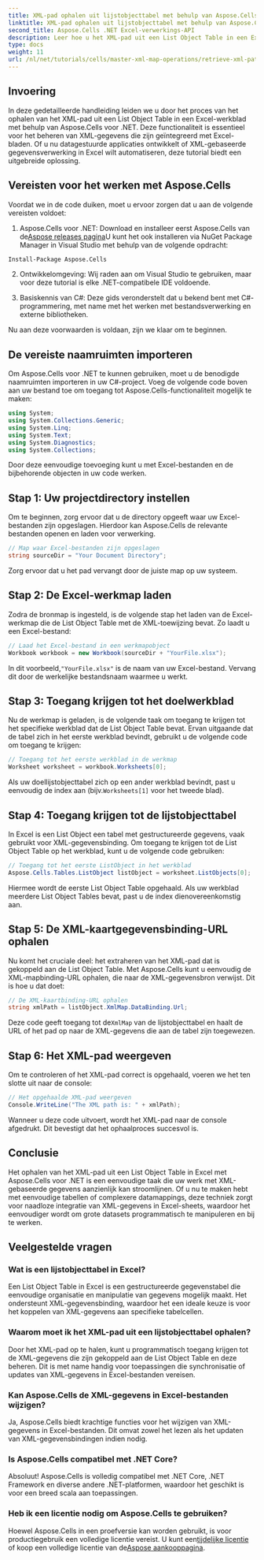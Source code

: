 ```yaml
---
title: XML-pad ophalen uit lijstobjecttabel met behulp van Aspose.Cells
linktitle: XML-pad ophalen uit lijstobjecttabel met behulp van Aspose.Cells
second_title: Aspose.Cells .NET Excel-verwerkings-API
description: Leer hoe u het XML-pad uit een List Object Table in een Excel-werkblad kunt ophalen met Aspose.Cells voor .NET. Deze uitgebreide handleiding behandelt elke stap.
type: docs
weight: 11
url: /nl/net/tutorials/cells/master-xml-map-operations/retrieve-xml-path-from-list-object-table/
---
```

## Invoering

In deze gedetailleerde handleiding leiden we u door het proces van het ophalen van het XML-pad uit een List Object Table in een Excel-werkblad met behulp van Aspose.Cells voor .NET. Deze functionaliteit is essentieel voor het beheren van XML-gegevens die zijn geïntegreerd met Excel-bladen. Of u nu datagestuurde applicaties ontwikkelt of XML-gebaseerde gegevensverwerking in Excel wilt automatiseren, deze tutorial biedt een uitgebreide oplossing.

## Vereisten voor het werken met Aspose.Cells

Voordat we in de code duiken, moet u ervoor zorgen dat u aan de volgende vereisten voldoet:

1. Aspose.Cells voor .NET: Download en installeer eerst Aspose.Cells van de[Aspose releases pagina](https://releases.aspose.com/cells/net/)U kunt het ook installeren via NuGet Package Manager in Visual Studio met behulp van de volgende opdracht:
```bash
Install-Package Aspose.Cells
```

2. Ontwikkelomgeving: Wij raden aan om Visual Studio te gebruiken, maar voor deze tutorial is elke .NET-compatibele IDE voldoende.

3. Basiskennis van C#: Deze gids veronderstelt dat u bekend bent met C#-programmering, met name met het werken met bestandsverwerking en externe bibliotheken.

Nu aan deze voorwaarden is voldaan, zijn we klaar om te beginnen.

## De vereiste naamruimten importeren

Om Aspose.Cells voor .NET te kunnen gebruiken, moet u de benodigde naamruimten importeren in uw C#-project. Voeg de volgende code boven aan uw bestand toe om toegang tot Aspose.Cells-functionaliteit mogelijk te maken:

```csharp
using System;
using System.Collections.Generic;
using System.Linq;
using System.Text;
using System.Diagnostics;
using System.Collections;
```

Door deze eenvoudige toevoeging kunt u met Excel-bestanden en de bijbehorende objecten in uw code werken.

## Stap 1: Uw projectdirectory instellen

Om te beginnen, zorg ervoor dat u de directory opgeeft waar uw Excel-bestanden zijn opgeslagen. Hierdoor kan Aspose.Cells de relevante bestanden openen en laden voor verwerking.

```csharp
// Map waar Excel-bestanden zijn opgeslagen
string sourceDir = "Your Document Directory";
```

Zorg ervoor dat u het pad vervangt door de juiste map op uw systeem.

## Stap 2: De Excel-werkmap laden

Zodra de bronmap is ingesteld, is de volgende stap het laden van de Excel-werkmap die de List Object Table met de XML-toewijzing bevat. Zo laadt u een Excel-bestand:

```csharp
// Laad het Excel-bestand in een werkmapobject
Workbook workbook = new Workbook(sourceDir + "YourFile.xlsx");
```

 In dit voorbeeld,`"YourFile.xlsx"` is de naam van uw Excel-bestand. Vervang dit door de werkelijke bestandsnaam waarmee u werkt.

## Stap 3: Toegang krijgen tot het doelwerkblad

Nu de werkmap is geladen, is de volgende taak om toegang te krijgen tot het specifieke werkblad dat de List Object Table bevat. Ervan uitgaande dat de tabel zich in het eerste werkblad bevindt, gebruikt u de volgende code om toegang te krijgen:

```csharp
// Toegang tot het eerste werkblad in de werkmap
Worksheet worksheet = workbook.Worksheets[0];
```

Als uw doellijstobjecttabel zich op een ander werkblad bevindt, past u eenvoudig de index aan (bijv.`Worksheets[1]` voor het tweede blad).

## Stap 4: Toegang krijgen tot de lijstobjecttabel

In Excel is een List Object een tabel met gestructureerde gegevens, vaak gebruikt voor XML-gegevensbinding. Om toegang te krijgen tot de List Object Table op het werkblad, kunt u de volgende code gebruiken:

```csharp
// Toegang tot het eerste ListObject in het werkblad
Aspose.Cells.Tables.ListObject listObject = worksheet.ListObjects[0];
```

Hiermee wordt de eerste List Object Table opgehaald. Als uw werkblad meerdere List Object Tables bevat, past u de index dienovereenkomstig aan.

## Stap 5: De XML-kaartgegevensbinding-URL ophalen

Nu komt het cruciale deel: het extraheren van het XML-pad dat is gekoppeld aan de List Object Table. Met Aspose.Cells kunt u eenvoudig de XML-mapbinding-URL ophalen, die naar de XML-gegevensbron verwijst. Dit is hoe u dat doet:

```csharp
// De XML-kaartbinding-URL ophalen
string xmlPath = listObject.XmlMap.DataBinding.Url;
```

 Deze code geeft toegang tot de`XmlMap` van de lijstobjecttabel en haalt de URL of het pad op naar de XML-gegevens die aan de tabel zijn toegewezen.

## Stap 6: Het XML-pad weergeven

Om te controleren of het XML-pad correct is opgehaald, voeren we het ten slotte uit naar de console:

```csharp
// Het opgehaalde XML-pad weergeven
Console.WriteLine("The XML path is: " + xmlPath);
```

Wanneer u deze code uitvoert, wordt het XML-pad naar de console afgedrukt. Dit bevestigt dat het ophaalproces succesvol is.

## Conclusie

Het ophalen van het XML-pad uit een List Object Table in Excel met Aspose.Cells voor .NET is een eenvoudige taak die uw werk met XML-gebaseerde gegevens aanzienlijk kan stroomlijnen. Of u nu te maken hebt met eenvoudige tabellen of complexere datamappings, deze techniek zorgt voor naadloze integratie van XML-gegevens in Excel-sheets, waardoor het eenvoudiger wordt om grote datasets programmatisch te manipuleren en bij te werken.

## Veelgestelde vragen

### Wat is een lijstobjecttabel in Excel?

Een List Object Table in Excel is een gestructureerde gegevenstabel die eenvoudige organisatie en manipulatie van gegevens mogelijk maakt. Het ondersteunt XML-gegevensbinding, waardoor het een ideale keuze is voor het koppelen van XML-gegevens aan specifieke tabelcellen.

### Waarom moet ik het XML-pad uit een lijstobjecttabel ophalen?

Door het XML-pad op te halen, kunt u programmatisch toegang krijgen tot de XML-gegevens die zijn gekoppeld aan de List Object Table en deze beheren. Dit is met name handig voor toepassingen die synchronisatie of updates van XML-gegevens in Excel-bestanden vereisen.

### Kan Aspose.Cells de XML-gegevens in Excel-bestanden wijzigen?

Ja, Aspose.Cells biedt krachtige functies voor het wijzigen van XML-gegevens in Excel-bestanden. Dit omvat zowel het lezen als het updaten van XML-gegevensbindingen indien nodig.

### Is Aspose.Cells compatibel met .NET Core?

Absoluut! Aspose.Cells is volledig compatibel met .NET Core, .NET Framework en diverse andere .NET-platformen, waardoor het geschikt is voor een breed scala aan toepassingen.

### Heb ik een licentie nodig om Aspose.Cells te gebruiken?

 Hoewel Aspose.Cells in een proefversie kan worden gebruikt, is voor productiegebruik een volledige licentie vereist. U kunt een[tijdelijke licentie](https://purchase.aspose.com/temporary-license/) of koop een volledige licentie van de[Aspose aankooppagina](https://purchase.aspose.com/buy).